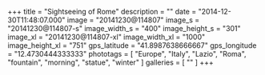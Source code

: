+++
title = "Sightseeing of Rome"
description = ""
date = "2014-12-30T11:48:07.000"
image = "20141230@114807"
image_s = "20141230@114807-s"
image_width_s = "400"
image_height_s = "301"
image_xl = "20141230@114807-xl"
image_width_xl = "1000"
image_height_xl = "751"
gps_latitude = "41.8987638666667"
gps_longitude = "12.4730444333333"
phototags = [ "Europe", "Italy", "Lazio", "Roma", "fountain", "morning", "statue", "winter" ]
galleries = [ "" ]
+++
